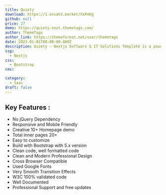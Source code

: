 ```yaml
---
title: Quiety
download: https://1.envato.market/XxPeKg
github: null
price: 27
demo: https://quiety-next.themetags.com/
author: ThemeTags
author_link: https://themeforest.net/user/themetags
date: 2023-01-01T00:00:00.000Z
description: Quiety – Nextjs Software & IT Solutions Template is a powerful Easy to use, Mobile friendly, highly customizable SEO friendly IT solutions and SAAS template, built with Bootstrap 5 CSS framework.
ssg:
  - Nextjs
css:
  - Bootstrap
cms:

category:
  - Saas
draft: false
---
```


## Key Features :

- No jQuery Dependency
- Responsive and Mobile Friendly
- Creative 10+ Homepage demo
- Total inner pages 20+
- Easy to customize
- Build with Bootstrap with 5.x version
- Clean code, well formatted code
- Clean and Modern Professional Design
- Cross Browser Compatible
- Used Google Fonts
- Very Smooth Transition Effects
- W3C 100% validated code
- Well Documented
- Professional Support and free updates
